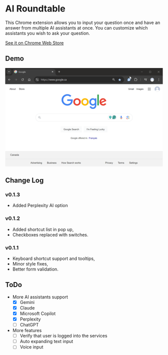 # AI Roundtable
This Chrome extension allows you to input your question once and have an answer from multiple AI assistants at once. You can customize which assistants you wish to ask your question.

[See it on Chrome Web Store](https://chromewebstore.google.com/detail/ai-roundtable/pldlelgldijcogjpoghbkfiglajppjfc?hl=en-US)

## Demo
![Demo](img/demo.gif)


## Change Log
### v0.1.3
- Added Perplexity AI option

### v0.1.2
- Added shortcut list in pop up,
- Checkboxes replaced with switches.

### v0.1.1
- Keyboard shortcut support and tooltips,
- Minor style fixes,
- Better form validation.

## ToDo

- More AI assistants support
  - [x] Gemini
  - [x] Claude
  - [x] Microsoft Copilot
  - [x] Perplexity
  - [ ] ChatGPT
- More features
  - [ ] Verify that user is logged into the services
  - [ ] Auto expanding text input
  - [ ] Voice input
